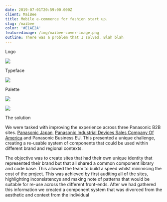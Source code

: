 ```yaml
---
date: 2019-07-01T20:59:00.000Z
client: MaiBee
title: Mobile e-commerce for fashion start up.
slug: /maibee
color: '#E1AE2A'
featuredimage: /img/maibee-cover-image.png
outline: There was a problem that I solved. Blah blah
---
```

<div class="OffsetContent Logo">

<p class="title">Logo</p>

![](/img/maibee-logo.png)

</div>

<div class="OffsetContent">

<p class="title">Typeface</p>

![](/img/panasonic-typeface.svg)

</div>

<div class="OffsetContent Colours">

<p class="title">Palette</p>

![](/img/panasonic-colours.svg)

</div>
<div class="FullWidthImage">

![](/img/test-image.jpg)

</div>
<div class="OffsetContent">

<p class="title">The solution</p>

<div class="content">

We were tasked with improving the experience across three Panasonic B2B sites. <a href="https://biz.panasonic.com/">Panasonic Japan</a>, <a href="https://na.industrial.panasonic.com/"> Panasonic Industrial Devices Sales Company Of America</a> and Panasonic Business EU. This presented a unique challenge, creating a re-usable system of components that could be used within different brand and regional contexts.

The objective was to create sites that had their own unique identity that represented their brand but that all shared a common component library and code base. This allowed the team to build a speed whilst minimising the cost of the project. This was achieved by first auditing all of the sites, highlighting inconsistencys and making note of patterns that would be suitable for re-use across the different front-ends. After we had gathered this information we created a component system that was divorced from the aesthetic and context from the individual 

</div>

</div>
